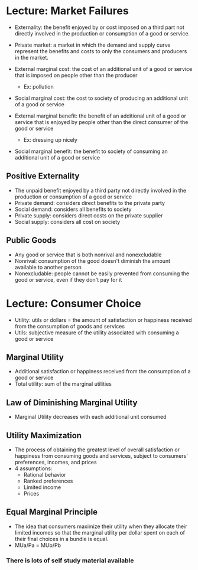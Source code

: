 # Lecture: Market Failures
- Externality: the benefit enjoyed by or cost imposed on a third part not
  directly involved in the production or consumption of a good or service.

- Private market: a market in which the demand and supply curve represent the
  benefits and costs to only the consumers and producers in the market.

- External marginal cost: the cost of an additional unit of a good or service
  that is imposed on people other than the producer
  - Ex: pollution

- Social marginal cost: the cost to society of producing an additional unit of a
  good or service

- External marginal benefit: the benefit of an additional unit of a good or service
  that is enjoyed by people other than the direct consumer of the good or
  service
  - Ex: dressing up nicely

- Social marginal benefit: the benefit to society of consuming an additional unit of a
  good or service

## Positive Externality
- The unpaid benefit enjoyed by a third party not directly involved in the
  production or consumption of a good or service
- Private demand: considers direct benefits to the private party
- Social demand: considers all benefits to society
- Private supply: considers direct costs on the private supplier
- Social supply: considers all cost on society

## Public Goods
- Any good or service that is both nonrival and nonexcludable
- Nonrival: consumption of the good doesn't diminish the amount available to
  another person
- Nonexcludable: people cannot be easily prevented from consuming the good or
  service, even if they don't pay for it

# Lecture: Consumer Choice
- Utility: utils or dollars = the amount of satisfaction or happiness received
  from the consumption of goods and services
- Utils: subjective measure of the utility associated with consuming a good or
  service

## Marginal Utility
- Additional satisfaction or happiness received from the consumption of a good
  or service
- Total utility: sum of the marginal utilities

## Law of Diminishing Marginal Utility
- Marginal Utility decreases with each additional unit consumed

## Utility Maximization
- The process of obtaining the greatest level of overall satisfaction or
  happiness from consuming goods and services, subject to consumers'
  preferences, incomes, and prices
- 4 assumptions:
	- Rational behavior
	- Ranked preferences
	- Limited income
	- Prices

## Equal Marginal Principle
- The idea that consumers maximize their utility when they allocate their
  limited incomes so that the marginal utility per dollar spent on each of their
  final choices in a bundle is equal.
- MUa/Pa = MUb/Pb

### There is lots of self study material available
